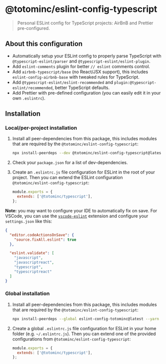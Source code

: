 # @totominc/eslint-config-typescript

> Personal ESLint config for TypeScript projects: AirBnB and Prettier pre-configured.

## About this configuration

- Automatically setup your ESLint config to properly parse TypeScript with `@typescript-eslint/parser` and `@typescript-eslint/eslint-plugin`.
- Add `eslint-comments` plugin for better `// eslint` comments control.
- Add `airbnb-typescript/base` (no React/JSX support), this includes `eslint-config-airbnb-base` with tweaked rules for TypeScript.
- Add `@typescript-eslint/eslint-recommended` and `plugin:@typescript-eslint/recommended`, better TypeScript defaults.
- Add Prettier with pre-defined configuration (you can easily edit it in your own `.eslintrc`).

## Installation

### Local/per-project installation

1. Install all peer-dependencies from this package, this includes modules that are required by the
   `@totominc/eslint-config-typescript`:

   ```bash
   npx install-peerdeps --dev @totominc/eslint-config-typescript@latest --yarn
   ```

2. Check your `package.json` for a list of dev-dependencies.

3. Create an `.eslintrc.js` file configuration for ESLint in the root of your project. Then you can extend the ESLint configuration `@totominc/eslint-config-typescript`:

   ```js
   module.exports = {
     extends: ['@totominc/typescript'],
   };
   ```

**Note:** you may want to configure your IDE to automatically fix on save. For VSCode, you can use the
[`vscode-eslint`](https://marketplace.visualstudio.com/items?itemName=dbaeumer.vscode-eslint) extension and configure
your `settings.json` like this:

```json
{
  "editor.codeActionsOnSave": {
    "source.fixAll.eslint": true
  },

  "eslint.validate": [
    "javascript",
    "javascriptreact",
    "typescript",
    "typescriptreact"
  ]
}
```

### Global installation

1. Install all peer-dependencies from this package, this includes modules that are required by the
   `@totominc/eslint-config-typescript`:

   ```bash
   npx install-peerdeps --global eslint-config-totominc@latest --yarn
   ```

2. Create a global `.eslintrc.js` file configuration for ESLint in your home folder (e.g. `~/.eslintrc.js`). Then you
   can extend one of the provided configurations from `@totominc/eslint-config-typescript`:

   ```js
   module.exports = {
     extends: ['@totominc/typescript'],
   };
   ```
